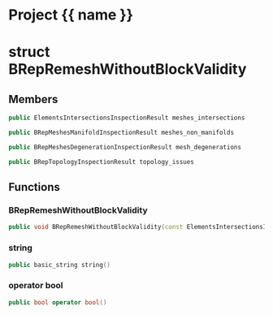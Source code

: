 <script setup>
import {useRoute} from 'vitepress'
const {path} = useRoute()
const tokens = path.split('/')
const words = tokens[2].split('-');
for (let i = 0; i < words.length; i++) {
    words[i] = words[i].charAt(0).toUpperCase() + words[i].slice(1);
    words[i] = words[i].replace('geode', 'Geode')
}
const name = words.join('-');
</script>
# Project {{ name }}

# struct BRepRemeshWithoutBlockValidity


## Members

```cpp
public ElementsIntersectionsInspectionResult meshes_intersections

```

```cpp
public BRepMeshesManifoldInspectionResult meshes_non_manifolds

```

```cpp
public BRepMeshesDegenerationInspectionResult mesh_degenerations

```

```cpp
public BRepTopologyInspectionResult topology_issues

```



## Functions

### BRepRemeshWithoutBlockValidity

```cpp
public void BRepRemeshWithoutBlockValidity(const ElementsIntersectionsInspectionResult & meshes_auto_intersections_in, const BRepMeshesManifoldInspectionResult & meshes_non_manifolds_in, const BRepMeshesDegenerationInspectionResult & mesh_degenerations_in, const BRepTopologyInspectionResult & topology_issues_in)
```


### string

```cpp
public basic_string string()
```


### operator bool

```cpp
public bool operator bool()
```




